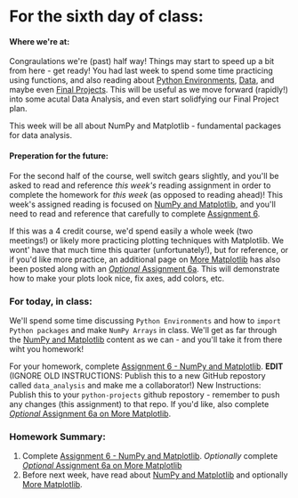 
# **For the sixth day of class:**

#### Where we're at:

Congraulations we're (past) half way!  Things may start to speed up a bit from here - get ready!  You had last week to spend some time practicing using functions, and also reading about [Python Environments](../Pages/python_environments), [Data](../Notebooks/data), and maybe even [Final Projects](../Pages/projects).  This will be useful as we move forward (rapidly!) into some acutal Data Analysis, and even start solidfying our Final Project plan. 

This week will be all about NumPy and Matplotlib - fundamental packages for data analysis.  

#### Preperation for the future:

For the second half of the course, well switch gears slightly, and you'll be asked to read and reference *this week's* reading assignment in order to complete the homework for *this week* (as opposed to reading ahead)!  This week's assigned reading is focused on [NumPy and Matplotlib](../Pages/numpy_and_matplotlib), and you'll need to read and reference that carefully to complete [Assignment 6](../Assignments/numpy_matplotlib). 

If this was a 4 credit course, we'd spend easily a whole week (two meetings!) or likely more practicing plotting techniques with Matplotlib.  We wont' have that much time this quarter (unfortunately!), but for reference, or if you'd like more practice, an additional page on [More Matplotlib](../Notebooks/more_matplotlib) has also been posted along with an [*Optional* Assignment 6a](../Assignments/more_matplotlib). This will demonstrate how to make your plots look nice, fix axes, add colors, etc.


### For today, in class: 

We'll spend some time discussing `Python Environments` and how to `import Python packages` and make `NumPy Arrays` in class.  We'll get as far through the [NumPy and Matplotlib](../Pages/numpy_and_matplotlib) content as we can - and you'll take it from there wiht you homework!

For your homework, complete [Assignment 6 - NumPy and Matplotlib](../Assignments/numpy_matplotlib).  **EDIT** (IGNORE OLD INSTRUCTIONS: Publish this to a new GitHub repostory called `data_analysis` and make me a collaborator!) New Instructions: Publish this to your `python-projects` github repostory - remember to push any changes (this assignment) to that repo.  If you'd like, also complete [*Optional* Assignment 6a on More Matplotlib](../Assignments/more_matplotlib).

### Homework Summary:


1. Complete [Assignment 6 - NumPy and Matplotlib](../Assignments/numpy_matplotlib). *Optionally* complete [*Optional* Assignment 6a on More Matplotlib](../Assignments/more_matplotlib)
2. Before next week, have read about [NumPy and Matplotlib](../Pages/numpy_and_matplotlib) and optionally [More Matplotlib](../Notebooks/more_matplotlib).